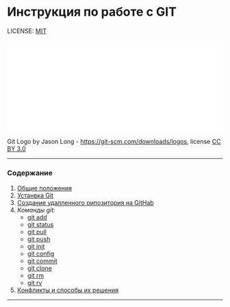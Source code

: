 # Инструкция по работе с GIT

LICENSE: [MIT](./license.md)

![git logo](./assets/Git-Logo-White.png)

Git Logo by Jason Long - https://git-scm.com/downloads/logos, license [CC BY 3.0](https://creativecommons.org/licenses/by/3.0/)

---

### Содержание
1. [Общие положения](./about.md)
2. [Устанвка Git](./installgit.md)
3. [Создание удалленного рипозитория на GitHab](./installgithub.md)
4. _Команды git:_
    * [git add](./gitadd.md)
    * [git status](./gitstatus.md)
    * [git pull](./gitpull.md)
    * [git push](./gitpush.md)
    * [git init](./gitinit.md)
    * [git config](./gitconfig.md)
    * [git commit](./gitcommit.md)
    * [git clone](./gitclone.md)
    * [git rm](./gitrm.md)
    * [git rv](./gitrv.md)
5. [Конфликты и способы их решения](./conflict.md)

---

